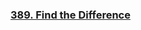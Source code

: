 ### [389. Find the Difference](https://leetcode.com/problems/find-the-difference/description/?envType=study-plan-v2&envId=programming-skills)
